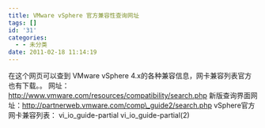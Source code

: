 ```yaml
---
title: VMware vSphere 官方兼容性查询网址
tags: []
id: '31'
categories:
  - - 未分类
date: 2011-02-18 11:14:19
---
```


在这个网页可以查到 VMware vSphere 4.x的各种兼容信息，网卡兼容列表官方也有下载。。 网址：http://www.vmware.com/resources/compatibility/search.php 新版查询界面网址：http://partnerweb.vmware.com/comp\_guide2/search.php vSphere官方网卡兼容列表： vi\_io\_guide-partial vi\_io\_guide-partial(2)